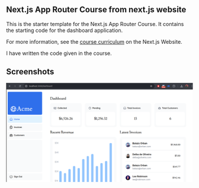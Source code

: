 ## Next.js App Router Course from next.js website

This is the starter template for the Next.js App Router Course. It contains the starting code for the dashboard application.

For more information, see the [course curriculum](https://nextjs.org/learn) on the Next.js Website.

I have written the code given in the course.

## Screenshots

![Screenshot1](screenshots/1.png)

